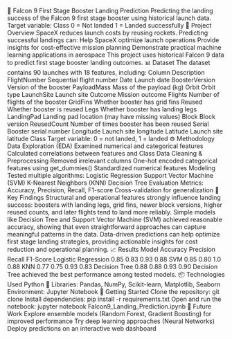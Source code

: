 🚀 Falcon 9 First Stage Booster Landing Prediction
Predicting the landing success of the Falcon 9 first stage booster using historical launch data.
Target variable: Class
0 = Not landed
1 = Landed successfully
📄 Project Overview
SpaceX reduces launch costs by reusing rockets. Predicting successful landings can:
Help SpaceX optimize launch operations
Provide insights for cost-effective mission planning
Demonstrate practical machine learning applications in aerospace
This project uses historical Falcon 9 data to predict first stage booster landing outcomes.
📊 Dataset
The dataset contains 90 launches with 18 features, including:
Column	Description
FlightNumber	Sequential flight number
Date	Launch date
BoosterVersion	Version of the booster
PayloadMass	Mass of the payload (kg)
Orbit	Orbit type
LaunchSite	Launch site
Outcome	Mission outcome
Flights	Number of flights of the booster
GridFins	Whether booster has grid fins
Reused	Whether booster is reused
Legs	Whether booster has landing legs
LandingPad	Landing pad location (may have missing values)
Block	Block version
ReusedCount	Number of times booster has been reused
Serial	Booster serial number
Longitude	Launch site longitude
Latitude	Launch site latitude
Class	Target variable: 0 = not landed, 1 = landed
⚙️ Methodology
Data Exploration (EDA)
Examined numerical and categorical features
Calculated correlations between features and Class
Data Cleaning & Preprocessing
Removed irrelevant columns 
One-hot encoded categorical features using get_dummies()
Standardized numerical features
Modeling
Tested multiple algorithms:
Logistic Regression
Support Vector Machine (SVM)
K-Nearest Neighbors (KNN)
Decision Tree
Evaluation
Metrics: Accuracy, Precision, Recall, F1-score
Cross-validation for generalization
🧠 Key Findings
Structural and operational features strongly influence landing success: boosters with landing legs, grid fins, newer block versions, higher reused counts, and later flights tend to land more reliably.
Simple models like Decision Tree and Support Vector Machine (SVM) achieved reasonable accuracy, showing that even straightforward approaches can capture meaningful patterns in the data.
Data-driven predictions can help optimize first stage landing strategies, providing actionable insights for cost reduction and operational planning.
📈 Results
Model	Accuracy	Precision	Recall	F1-Score
Logistic Regression	0.85	0.83	0.93	0.88
SVM	0.85	0.80	1.0	0.88
KNN	0.77	0.75	0.93	0.83
Decision Tree	0.88	0.88	0.93	0.90
Decision Tree achieved the best performance among tested models.
📦 Technologies Used
Python 🐍
Libraries: Pandas, NumPy, Scikit-learn, Matplotlib, Seaborn
Environment: Jupyter Notebook
🚀 Getting Started
Clone the repository:
git clone <repo-url>
Install dependencies:
pip install -r requirements.txt
Open and run the notebook:
jupyter notebook Falcon9_Landing_Prediction.ipynb
🔮 Future Work
Explore ensemble models (Random Forest, Gradient Boosting) for improved performance
Try deep learning approaches (Neural Networks)
Deploy predictions on an interactive web dashboard
